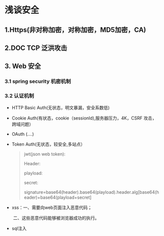 # 浅谈安全

## 1.Https(非对称加密，对称加密，MD5加密，CA)

## 2.DOC TCP 泛洪攻击

## 3. Web 安全

### 3.1 spring security 机密机制

### 3.2 认证机制

* HTTP Basic Auth(无状态，明文暴漏，安全系数低)

* Cookie Auth(有状态，cookie（sessionId),服务器压力，4K，CSRF 攻击，跨域问题）

* OAuth (....)

* Token Auth(无状态，较安全,多站点）

  > jwt(json web token): 
  >
  > Header:
  >
  > playload:
  >
  > secret:
  >
  > signature=base64(header).base64(playload).header.alg[base64(header)+base64(playload+secret]

* xss：一、需要向web页面注入恶意代码；

  ​          二、这些恶意代码能够被浏览器成功的执行。

* sql注入

  
